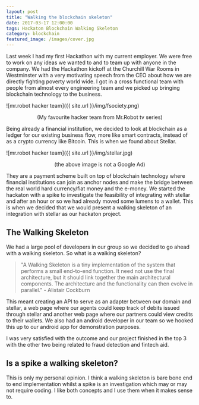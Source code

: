 ```yaml
---
layout: post
title: "Walking the blockchain skeleton"
date: 2017-03-17 12:00:00
tags: Hackaton Blockchain Walking Skeleton
category: blockchain
featured_image: /images/cover.jpg
---
```


Last week I had my first Hackathon with my current employer. We were free to work on any ideas we wanted to and to team up with anyone in the company. We had the Hackathon kickoff at the Churchill War Rooms in Westminster with a very motivating speech from the CEO about how we are directly fighting poverty world wide. I got in a cross functional team with people from almost every engineering team and we picked up bringing blockchain technology to the business.

![mr.robot hacker team]({{ site.url }}/img/fsociety.png)
<center>(My favourite hacker team from Mr.Robot tv series)</center>

Being already a financial institution, we decided to look at blockchain as a ledger for our existing business flow, more like smart contracts, instead of as a crypto currency like Bitcoin. This is when we found about Stellar.

![mr.robot hacker team]({{ site.url }}/img/stellar.jpg)
<center>(the above image is not a Google Ad)</center>

They are a payment scheme built on top of blockchain technology where financial institutions can join as anchor nodes and make the bridge between the real world hard currency/fiat money and the e-money. We started the hackaton with a spike to investigate the feasibility of integrating with stellar and after an hour or so we had already moved some lumens to a wallet. This is when we decided that we would present a walking skeleton of an integration with stellar as our hackaton project.

## The Walking Skeleton

We had a large pool of developers in our group so we decided to go ahead with a walking skeleton. So what is a walking skeleton?

> "A Walking Skeleton is a tiny implementation of the system that performs a small end-to-end function. It need not use the final architecture, but it should link together the main architectural components. The architecture and the functionality can then evolve in parallel." - Alistair Cockburn

This meant creating an API to serve as an adapter between our domain and stellar, a web page where our agents could keep track of debits issued through stellar and another web page where our partners could view credits to their wallets. We also had an android developer in our team so we hooked this up to our android app for demonstration purposes.

I was very satisfied with the outcome and our project finished in the top 3 with the other two being related to fraud detection and fintech aid.


## Is a spike a walking skeleton?

This is only my personal opinion. I think a walking skeleton is bare bone end to end implementation whilst a spike is an investigation which may or may not require coding. I like both concepts and I use them when it makes sense to.



